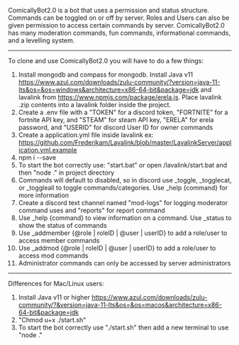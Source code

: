 ComicallyBot2.0 is a bot that uses a permission and status structure. Commands can be toggled on or off by server. Roles and Users can also be given permission to access certain commands by server. ComicallyBot2.0 has many moderation commands, fun commands, informational commands, and a levelling system.
________________________________________________________________________________
To clone and use ComicallyBot2.0 you will have to do a few things:
1. Install mongodb and compass for mongodb. Install Java v11 https://www.azul.com/downloads/zulu-community/?version=java-11-lts&os=&os=windows&architecture=x86-64-bit&package=jdk and lavalink from https://www.npmjs.com/package/erela.js. Place lavalink .zip contents into a lavalink folder inside the project.
2. Create a .env file with a "TOKEN" for a discord token, "FORTNITE" for a fortnite API key, and "STEAM" for steam API key, "ERELA" for erela password, and "USERID" for discord User ID for owner commands
3. Create a application.yml file inside lavalink ex: https://github.com/Frederikam/Lavalink/blob/master/LavalinkServer/application.yml.example
4. npm i --save
5. To start the bot correctly use: "start.bat" or open /lavalink/start.bat and then "node ." in project directory
6. Commands will default to disabled, so in discord use _toggle, _togglecat, or _toggleall to toggle commands/categories. Use _help {command} for more information
7. Create a discord text channel named "mod-logs" for logging moderator command uses and "reports" for report command
8. Use _help {command} to view information on a command. Use _status to show the status of commands
9. Use _addmember {@role | roleID | @user | userID} to add a role/user to access member commands
10. Use _addmod {@role | roleID | @user | userID} to add a role/user to access mod commands
11. Administrator commands can only be accessed by server administrators
________________________________________________________________________________
Differences for Mac/Linux users:
1. Install Java v11 or higher https://www.azul.com/downloads/zulu-community/?&version=java-11-lts&os=&os=macos&architecture=x86-64-bit&package=jdk
2. "Chmod u+x ./start.sh"
3. To start the bot correctly use "./start.sh" then add a new terminal to use "node ."
